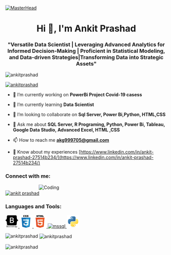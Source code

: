 [![MasterHead](https://media.licdn.com/dms/image/D563DAQFIJGy_J4EvYA/image-scale_191_1128/0/1666883668428?e=1675425600&v=beta&t=q5S0E-n5z-gDvzZPdOvK7oorksu-JESWk3DdbbvU2ss)](https://codegrills.in)
<h1 align="center">Hi 👋, I'm Ankit Prashad</h1>
<h3 align="center">"Versatile Data Scientist | Leveraging Advanced Analytics for Informed Decision-Making | Proficient in Statistical Modeling, and Data-driven Strategies|Transforming Data into Strategic Assets"</h3>

<p align="left"> <img src="https://komarev.com/ghpvc/?username=ankitprashad&label=Profile%20views&color=0e75b6&style=flat" alt="ankitprashad" /> </p>

<p align="left"> <a href="https://github.com/ryo-ma/github-profile-trophy"><img src="https://github-profile-trophy.vercel.app/?username=ankitprashad" alt="ankitprashad" /></a> </p>

- 🔭 I’m currently working on **PowerBi Project Covid-19 casess**

- 🌱 I’m currently learning **Data Scientist**

- 👯 I’m looking to collaborate on **Sql Server, Power Bi,Python, HTML,CSS**

- 💬 Ask me about **SQL Server, R Programing, Python, Power Bi, Tableau, Google Data Studio, Advanced Excel, HTML ,CSS**

- 📫 How to reach me **akg999705@gmail.com**

- 📄 Know about my experiences [https://www.linkedin.com/in/ankit-prashad-27514b234/](https://www.linkedin.com/in/ankit-prashad-27514b234/)

<h3 align="left">Connect with me:</h3>
<img align="right" alt="Coding" width="400" src="https://media.tenor.com/rePDfDWO3XoAAAAd/hacking.gif">
<p align="left">
<a href="https://linkedin.com/in/ankit prashad" target="blank"><img align="center" src="https://raw.githubusercontent.com/rahuldkjain/github-profile-readme-generator/master/src/images/icons/Social/linked-in-alt.svg" alt="ankit prashad" height="30" width="40" /></a>
</p>

<h3 align="left">Languages and Tools:</h3>
<p align="left"> <a href="https://getbootstrap.com" target="_blank" rel="noreferrer"> <img src="https://raw.githubusercontent.com/devicons/devicon/master/icons/bootstrap/bootstrap-plain-wordmark.svg" alt="bootstrap" width="40" height="40"/> </a> <a href="https://www.w3schools.com/css/" target="_blank" rel="noreferrer"> <img src="https://raw.githubusercontent.com/devicons/devicon/master/icons/css3/css3-original-wordmark.svg" alt="css3" width="40" height="40"/> </a> <a href="https://www.w3.org/html/" target="_blank" rel="noreferrer"> <img src="https://raw.githubusercontent.com/devicons/devicon/master/icons/html5/html5-original-wordmark.svg" alt="html5" width="40" height="40"/> </a> <a href="https://www.microsoft.com/en-us/sql-server" target="_blank" rel="noreferrer"> <img src="https://www.svgrepo.com/show/303229/microsoft-sql-server-logo.svg" alt="mssql" width="40" height="40"/> </a> <a href="https://www.python.org" target="_blank" rel="noreferrer"> <img src="https://raw.githubusercontent.com/devicons/devicon/master/icons/python/python-original.svg" alt="python" width="40" height="40"/> </a> </p>

<p><img align="left" src="https://github-readme-stats.vercel.app/api/top-langs?username=ankitprashad&show_icons=true&locale=en&layout=compact" alt="ankitprashad" /></p>

<p>&nbsp;<img align="center" src="https://github-readme-stats.vercel.app/api?username=ankitprashad&show_icons=true&locale=en" alt="ankitprashad" /></p>

<p><img align="center" src="https://github-readme-streak-stats.herokuapp.com/?user=ankitprashad&" alt="ankitprashad" /></p>


